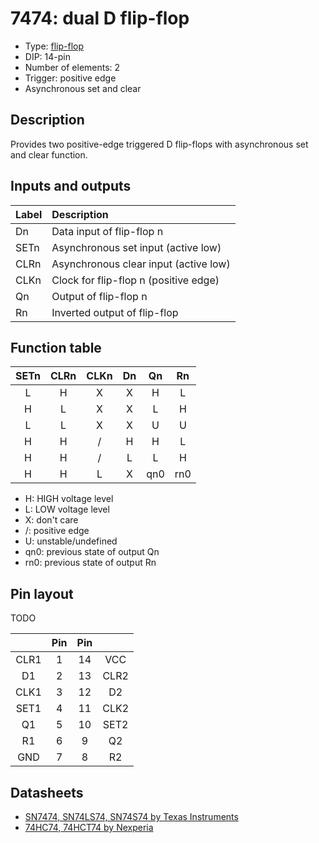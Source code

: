 # 7474: dual D flip-flop

- Type: [flip-flop](flip_flops.md)
- DIP: 14-pin
- Number of elements: 2
- Trigger: positive edge
- Asynchronous set and clear

## Description

Provides two positive-edge triggered D flip-flops with asynchronous set and clear function.

## Inputs and outputs

| Label | Description                                |
|:----- |:------------------------------------------ |
| Dn    | Data input of flip-flop n                  |
| SETn  | Asynchronous set input (active low)        |
| CLRn  | Asynchronous clear input (active low)      |
| CLKn  | Clock for flip-flop n (positive edge)      |
| Qn    | Output of flip-flop n                      |
| Rn    | Inverted output of flip-flop               |

## Function table

| SETn | CLRn | CLKn | Dn  | Qn  | Rn   |
|:----:|:----:|:----:|:---:|:---:|:----:|
| L    | H    | X    | X   | H   | L    |
| H    | L    | X    | X   | L   | H    |
| L    | L    | X    | X   | U   | U    |
| H    | H    | /    | H   | H   | L    |
| H    | H    | /    | L   | L   | H    |
| H    | H    | L    | X   | qn0 | rn0  |

- H: HIGH voltage level
- L: LOW voltage level
- X: don't care
- /: positive edge
- U: unstable/undefined
- qn0: previous state of output Qn
- rn0: previous state of output Rn

## Pin layout

TODO

|      | Pin | Pin |      |
|:----:|:---:|:---:|:----:|
| CLR1 |   1 |  14 | VCC  |
| D1   |   2 |  13 | CLR2 |
| CLK1 |   3 |  12 | D2   |
| SET1 |   4 |  11 | CLK2 |
| Q1   |   5 |  10 | SET2 |
| R1   |   6 |   9 | Q2   |
| GND  |   7 |   8 | R2   |

## Datasheets

- [SN7474, SN74LS74, SN74S74 by Texas Instruments](http://www.farnell.com/datasheets/1831293.pdf)
- [74HC74, 74HCT74 by Nexperia](https://assets.nexperia.com/documents/data-sheet/74HC_HCT74.pdf)
